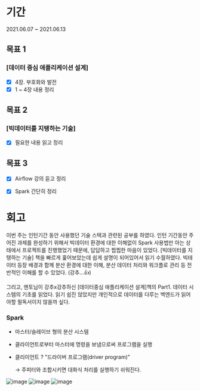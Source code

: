 # 기간
2021.06.07 ~ 2021.06.13

## 목표 1
### [데이터 중심 애플리케이션 설계]
- [x] 4장. 부호화와 발전
- [x] 1 ~ 4장 내용 정리

## 목표 2
### [빅데이터를 지탱하는 기술]
- [x] 필요한 내용 읽고 정리

## 목표 3
- [x] Airflow 강의 듣고 정리
- [x] Spark 간단히 정리



# 회고

이번 주는 인턴기간 동안 사용했던 기술 스택과 관련된 공부를 하였다. 인턴 기간동안 주어진 과제를 완성하기 위해서 빅데이터 환경에 대한 이해없이 Spark 사용법만 아는 상태에서 프로젝트를 진행했었기 때문에, 답답하고 찝찝한 마음이 있었다. [빅데이터를 지탱하는 기술] 책을 빠르게 훑어보았는데 쉽게 설명이 되어있어서 읽기 수월하였다. 빅테이터 등장 배경과 함께 분산 환경에 대한 이해, 분산 데이터 처리와 워크플로 관리 등 전반적인 이해를 할 수 있었다. (강추...👍)

그리고, 멘토님이 강추x강추하신 [데이터중심 애플리케이션 설계]책의 Part1. 데이터 시스템의 기초를 읽었다. 읽기 쉽진 않았지만 개인적으로 데이터를 다루는 백엔드가 읽어야할 필독서이지 않을까 싶다. 





### Spark

- 마스터/슬레이브 형의 분산 시스템

- 클라이언트로부터 마스터에 명령을 보냄으로써 프로그램을 실행

- 클리이언트 ? "드라이버 프로그램(driver program)"

  → 주피터와 조합시키면 대화식 처리를 실행하기 쉬워진다.



![image](https://user-images.githubusercontent.com/35985636/121778679-eaee7980-cbd2-11eb-832c-fc2bf105fc45.png)
![image](https://user-images.githubusercontent.com/35985636/121778698-022d6700-cbd3-11eb-988f-1e4be0680a23.png)
![image](https://user-images.githubusercontent.com/35985636/121778725-2a1cca80-cbd3-11eb-988d-088cef47b394.png)
